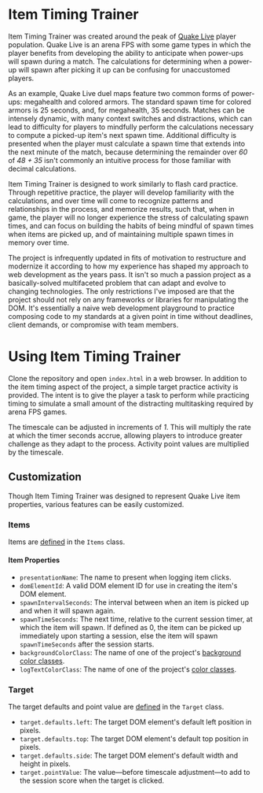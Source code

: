 # Item Timing Trainer

Item Timing Trainer was created around the peak of [Quake Live](https://store.steampowered.com/app/282440/Quake_Live/)
player population. Quake Live is an arena FPS with some game types in which the player benefits from developing the
ability to anticipate when power-ups will spawn during a match. The calculations for determining when a power-up will
spawn after picking it up can be confusing for unaccustomed players.

As an example, Quake Live duel maps feature two common forms of power-ups: megahealth and colored armors. The standard
spawn time for colored armors is 25 seconds, and, for megahealth, 35 seconds. Matches can be intensely dynamic, with
many context switches and distractions, which can lead to difficulty for players to mindfully perform the calculations
necessary to compute a picked-up item's next spawn time. Additional difficulty is presented when the player must
calculate a spawn time that extends into the next minute of the match, because determining the remainder over _60_ of
_48 + 35_ isn't commonly an intuitive process for those familiar with decimal calculations.

Item Timing Trainer is designed to work similarly to flash card practice. Through repetitive practice, the player will
develop familiarity with the calculations, and over time will come to recognize patterns and relationships in the
process, and memorize results, such that, when in game, the player will no longer experience the stress of calculating
spawn times, and can focus on building the habits of being mindful of spawn times when items are picked up, and of
maintaining multiple spawn times in memory over time.

The project is infrequently updated in fits of motivation to restructure and modernize it according to how my experience
has shaped my approach to web development as the years pass. It isn't so much a passion project as a basically-solved
multifaceted problem that can adapt and evolve to changing technologies. The only restrictions I've imposed are that the
project should not rely on any frameworks or libraries for manipulating the DOM. It's essentially a naive web
development playground to practice composing code to my standards at a given point in time without deadlines, client
demands, or compromise with team members.

# Using Item Timing Trainer

Clone the repository and open `index.html` in a web browser. In addition to the item timing aspect of the project, a
simple target practice activity is provided. The intent is to give the player a task to perform while practicing timing
to simulate a small amount of the distracting multitasking required by arena FPS games.

The timescale can be adjusted in increments of _1_. This will multiply the rate at which the timer seconds accrue,
allowing players to introduce greater challenge as they adapt to the process. Activity point values are multiplied by
the timescale.

## Customization

Though Item Timing Trainer was designed to represent Quake Live item properties, various features can be easily
customized.

### Items

Items are [defined](index.html#L633-L658) in the `Items` class.

#### Item Properties

* `presentationName`: The name to present when logging item clicks.
* `domElementId`: A valid DOM element ID for use in creating the item's DOM element.
* `spawnIntervalSeconds`: The interval between when an item is picked up and when it will spawn again.
* `spawnTimeSeconds`: The next time, relative to the current session timer, at which the item will
   spawn. If defined as 0, the item can be picked up immediately upon starting a session, else the
   item will spawn `spawnTimeSeconds` after the session starts.
* `backgroundColorClass`: The name of one of the project's [background color classes](index.html#L143-L165).
* `logTextColorClass`: The name of one of the project's [color classes](index.html#L119-L141).

### Target

The target defaults and point value are [defined](index.html#L477-L482) in the `Target` class.

* `target.defaults.left`: The target DOM element's default left position in pixels.
* `target.defaults.top`: The target DOM element's default top position in pixels.
* `target.defaults.side`: The target DOM element's default width and height in pixels.
* `target.pointValue`: The value&mdash;before timescale adjustment&mdash;to add to the session score
   when the target is clicked.
